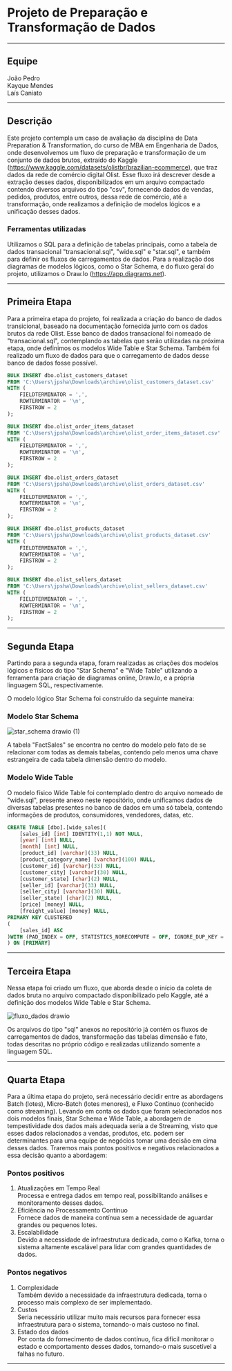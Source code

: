 # Projeto de Preparação e Transformação de Dados
---
## Equipe
João Pedro <br>
Kayque Mendes <br>
Laís Caniato

---
## Descrição
Este projeto contempla um caso de avaliação da disciplina de Data Preparation & Transformation, do curso de MBA em Engenharia de Dados, onde desenvolvemos um fluxo de preparação e transformação de um conjunto de dados brutos, extraído do Kaggle (https://www.kaggle.com/datasets/olistbr/brazilian-ecommerce), que traz dados da rede de comércio digital Olist. Esse fluxo irá descrever desde a extração desses dados, disponibilizados em um arquivo compactado contendo diversos arquivos do tipo "csv", fornecendo dados de vendas, pedidos, produtos, entre outros, dessa rede de comércio, até a transformação, onde realizamos a definição de modelos lógicos e a unificação desses dados.
### Ferramentas utilizadas
Utilizamos o SQL para a definição de tabelas principais, como a tabela de dados transacional "transacional.sql", "wide.sql" e "star.sql", e também para definir os fluxos de carregamentos de dados.
Para a realização dos diagramas de modelos lógicos, como o Star Schema, e do fluxo geral do projeto, utilizamos o Draw.Io (https://app.diagrams.net).

---
## Primeira Etapa
Para a primeira etapa do projeto, foi realizada a criação do banco de dados transicional, baseado na documentação fornecida junto com os dados brutos da rede Olist. Esse banco de dados transacional foi nomeado de "transacional.sql", contemplando as tabelas que serão utilizadas na próxima etapa, onde definimos os modelos Wide Table e Star Schema. Também foi realizado um fluxo de dados para que o carregamento de dados desse banco de dados fosse possível.
```sql
BULK INSERT dbo.olist_customers_dataset
FROM 'C:\Users\jpsha\Downloads\archive\olist_customers_dataset.csv'
WITH (
    FIELDTERMINATOR = ',',
    ROWTERMINATOR = '\n',
    FIRSTROW = 2
);

BULK INSERT dbo.olist_order_items_dataset
FROM 'C:\Users\jpsha\Downloads\archive\olist_order_items_dataset.csv'
WITH (
    FIELDTERMINATOR = ',',
    ROWTERMINATOR = '\n',
    FIRSTROW = 2
);

BULK INSERT dbo.olist_orders_dataset
FROM 'C:\Users\jpsha\Downloads\archive\olist_orders_dataset.csv'
WITH (
    FIELDTERMINATOR = ',',
    ROWTERMINATOR = '\n',
    FIRSTROW = 2
);

BULK INSERT dbo.olist_products_dataset
FROM 'C:\Users\jpsha\Downloads\archive\olist_products_dataset.csv'
WITH (
    FIELDTERMINATOR = ',',
    ROWTERMINATOR = '\n',
    FIRSTROW = 2
);

BULK INSERT dbo.olist_sellers_dataset
FROM 'C:\Users\jpsha\Downloads\archive\olist_sellers_dataset.csv'
WITH (
    FIELDTERMINATOR = ',',
    ROWTERMINATOR = '\n',
    FIRSTROW = 2
);
```

---
## Segunda Etapa
Partindo para a segunda etapa, foram realizadas as criações dos modelos lógicos e físicos do tipo "Star Schema" e "Wide Table" utilizando a ferramenta para criação de diagramas online, Draw.Io, e a própria linguagem SQL, respectivamente.

O modelo lógico Star Schema foi construído da seguinte maneira:
### Modelo Star Schema

![star_schema drawio (1)](https://github.com/user-attachments/assets/ab4882aa-d203-428c-bd58-27332e467bbb)

A tabela "FactSales" se encontra no centro do modelo pelo fato de se relacionar com todas as demais tabelas, contendo pelo menos uma chave estrangeira de cada tabela dimensão dentro do modelo.

### Modelo Wide Table
O modelo físico Wide Table foi contemplado dentro do arquivo nomeado de "wide.sql", presente anexo neste repositório, onde unificamos dados de diversas tabelas presentes no banco de dados em uma só tabela, contendo informações de produtos, consumidores, vendedores, datas, etc.
```sql
CREATE TABLE [dbo].[wide_sales](
	[sales_id] [int] IDENTITY(1,1) NOT NULL,
	[year] [int] NULL,
	[month] [int] NULL,
	[product_id] [varchar](33) NULL,
	[product_category_name] [varchar](100) NULL,
	[customer_id] [varchar](33) NULL,
	[customer_city] [varchar](30) NULL,
	[customer_state] [char](2) NULL,
	[seller_id] [varchar](33) NULL,
	[seller_city] [varchar](30) NULL,
	[seller_state] [char](2) NULL,
	[price] [money] NULL,
	[freight_value] [money] NULL,
PRIMARY KEY CLUSTERED 
(
	[sales_id] ASC
)WITH (PAD_INDEX = OFF, STATISTICS_NORECOMPUTE = OFF, IGNORE_DUP_KEY = OFF, ALLOW_ROW_LOCKS = ON, ALLOW_PAGE_LOCKS = ON, OPTIMIZE_FOR_SEQUENTIAL_KEY = OFF) ON [PRIMARY]
) ON [PRIMARY]
```
---
## Terceira Etapa
Nessa etapa foi criado um fluxo, que aborda desde o início da coleta de dados bruta no arquivo compactado disponibilizado pelo Kaggle, até a definição dos modelos Wide Table e Star Schema.

![fluxo_dados drawio](https://github.com/user-attachments/assets/abb2422a-f1b0-4c9b-9d35-ce925e1bb73d)

Os arquivos do tipo "sql" anexos no repositório já contém os fluxos de carregamentos de dados, transformação das tabelas dimensão e fato, todas descritas no próprio código e realizadas utilizando somente a linguagem SQL.

---
## Quarta Etapa
Para a última etapa do projeto, será necessário decidir entre as abordagens Batch (lotes), Micro-Batch (lotes menores), e Fluxo Contínuo (conhecido como streaming). Levando em conta os dados que foram selecionados nos dois modelos finais, Star Schema e Wide Table, a abordagem de tempestividade dos dados mais adequada seria a de Streaming, visto que esses dados relacionados a vendas, produtos, etc. podem ser determinantes para uma equipe de negócios tomar uma decisão em cima desses dados. Traremos mais pontos positivos e negativos relacionados a essa decisão quanto a abordagem:
### Pontos positivos
1. Atualizações em Tempo Real <br>
Processa e entrega dados em tempo real, possibilitando análises e monitoramento desses dados.
2. Eficiência no Processamento Contínuo <br>
Fornece dados de maneira contínua sem a necessidade de aguardar grandes ou pequenos lotes.
3. Escalabilidade <br>
Devido a necessidade de infraestrutura dedicada, como o Kafka, torna o sistema altamente escalável para lidar com grandes quantidades de dados.

### Pontos negativos
1. Complexidade <br>
Também devido a necessidade da infraestrutura dedicada, torna o processo mais complexo de ser implementado.
2. Custos <br>
Seria necessário utilizar muito mais recursos para fornecer essa infraestrutura para o sistema, tornando-o mais custoso no final.
3. Estado dos dados <br>
Por conta do fornecimento de dados contínuo, fica difícil monitorar o estado e comportamento desses dados, tornando-o mais suscetível a falhas no futuro.
---
